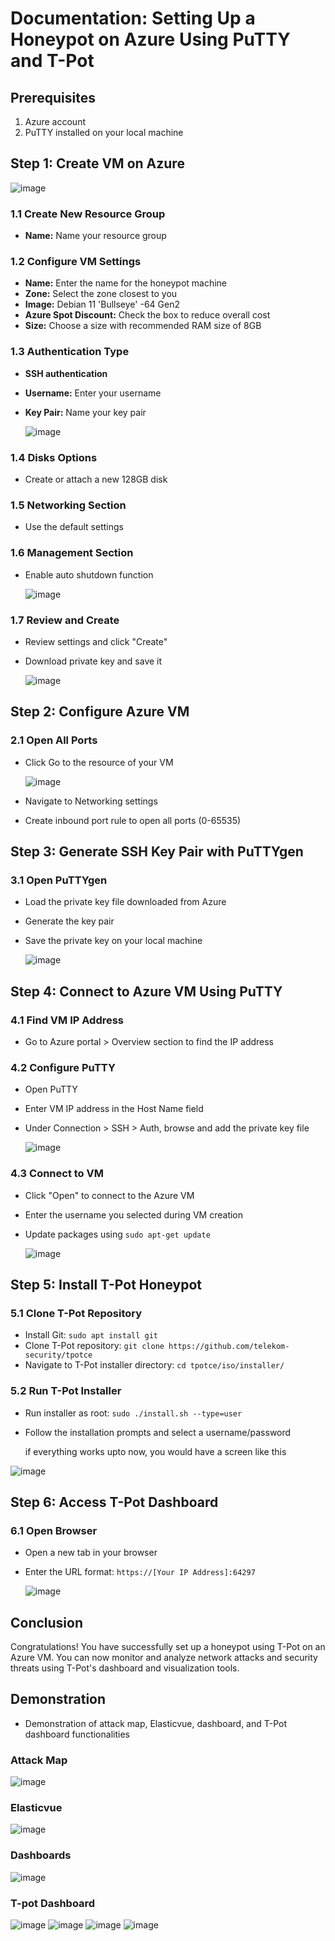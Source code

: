 # Documentation: Setting Up a Honeypot on Azure Using PuTTY and T-Pot

## Prerequisites
1. Azure account
2. PuTTY installed on your local machine

## Step 1: Create VM on Azure

![image](https://github.com/ijlal321/Cyber-Security-Projects/assets/103317626/f082d9f8-8dd7-4721-a9d8-bc9da9763bc4)

### 1.1 Create New Resource Group
- **Name:** Name your resource group

### 1.2 Configure VM Settings
- **Name:** Enter the name for the honeypot machine
- **Zone:** Select the zone closest to you
- **Image:** Debian 11 'Bullseye' -64 Gen2
- **Azure Spot Discount:** Check the box to reduce overall cost
- **Size:** Choose a size with recommended RAM size of 8GB

### 1.3 Authentication Type
- **SSH authentication**
- **Username:** Enter your username
- **Key Pair:** Name your key pair

  ![image](https://github.com/ijlal321/Cyber-Security-Projects/assets/103317626/ea1294be-4923-4889-ba05-0b1d4a154fd8)


### 1.4 Disks Options
- Create or attach a new 128GB disk

### 1.5 Networking Section
- Use the default settings

### 1.6 Management Section
- Enable auto shutdown function

  ![image](https://github.com/ijlal321/Cyber-Security-Projects/assets/103317626/990be06f-1de7-41f2-a71c-807a1c6cbc32)


### 1.7 Review and Create
- Review settings and click "Create"
- Download private key and save it

  ![image](https://github.com/ijlal321/Cyber-Security-Projects/assets/103317626/dce417f1-8f45-4e5b-8d5f-837060f503b2)


## Step 2: Configure Azure VM

### 2.1 Open All Ports
- Click Go to the resource of your VM

  ![image](https://github.com/ijlal321/Cyber-Security-Projects/assets/103317626/34175d56-ca75-43e5-9cf1-70c872bed1f1)


- Navigate to Networking settings
- Create inbound port rule to open all ports (0-65535)

## Step 3: Generate SSH Key Pair with PuTTYgen

### 3.1 Open PuTTYgen
- Load the private key file downloaded from Azure
- Generate the key pair
- Save the private key on your local machine

  ![image](https://github.com/ijlal321/Cyber-Security-Projects/assets/103317626/70514c9b-523e-4adc-80da-83e67279b233)


## Step 4: Connect to Azure VM Using PuTTY

### 4.1 Find VM IP Address
- Go to Azure portal > Overview section to find the IP address

### 4.2 Configure PuTTY
- Open PuTTY
- Enter VM IP address in the Host Name field
- Under Connection > SSH > Auth, browse and add the private key file

  ![image](https://github.com/ijlal321/Cyber-Security-Projects/assets/103317626/852cf780-a1b3-4c4f-b3d8-1697975c6ada)


### 4.3 Connect to VM
- Click "Open" to connect to the Azure VM
- Enter the username you selected during VM creation
- Update packages using `sudo apt-get update`

  ![image](https://github.com/ijlal321/Cyber-Security-Projects/assets/103317626/f32460af-5b37-4a19-ab77-d7812237d529)


## Step 5: Install T-Pot Honeypot

### 5.1 Clone T-Pot Repository
- Install Git: `sudo apt install git`
- Clone T-Pot repository: `git clone https://github.com/telekom-security/tpotce`
- Navigate to T-Pot installer directory: `cd tpotce/iso/installer/`

### 5.2 Run T-Pot Installer
- Run installer as root: `sudo ./install.sh --type=user`
- Follow the installation prompts and select a username/password

  if everything works upto now, you would have a screen like this

![image](https://github.com/ijlal321/Cyber-Security-Projects/assets/103317626/dc882a06-c09b-4f0c-9ffc-ca00b2953592)


## Step 6: Access T-Pot Dashboard

### 6.1 Open Browser
- Open a new tab in your browser
- Enter the URL format: `https://[Your IP Address]:64297`

  ![image](https://github.com/ijlal321/Cyber-Security-Projects/assets/103317626/c54a4f68-5125-4f61-a6a8-15a9d7072c4c)


## Conclusion
Congratulations! You have successfully set up a honeypot using T-Pot on an Azure VM. You can now monitor and analyze network attacks and security threats using T-Pot's dashboard and visualization tools.

## Demonstration 
- Demonstration of attack map, Elasticvue, dashboard, and T-Pot dashboard functionalities

### Attack Map
![image](https://github.com/ijlal321/Cyber-Security-Projects/assets/103317626/cf96d750-a7a7-424f-8195-ea86ee18c011)

### Elasticvue
![image](https://github.com/ijlal321/Cyber-Security-Projects/assets/103317626/8ad34b18-d83a-4c3e-afc7-ee8fbe372ffa)


### Dashboards
![image](https://github.com/ijlal321/Cyber-Security-Projects/assets/103317626/221990db-339f-42a7-9d8d-43150647819d)

### T-pot Dashboard
![image](https://github.com/ijlal321/Cyber-Security-Projects/assets/103317626/c0aaaa29-d666-4a4d-9e05-d61c16f19417)
![image](https://github.com/ijlal321/Cyber-Security-Projects/assets/103317626/d4d0d760-571e-44b0-993c-9a037e81da2d)
![image](https://github.com/ijlal321/Cyber-Security-Projects/assets/103317626/22d86f53-7d84-42af-b6f1-e7e68656e1f9)
![image](https://github.com/ijlal321/Cyber-Security-Projects/assets/103317626/43f7f8a3-0dc1-47a6-910a-37d482488ac5)

